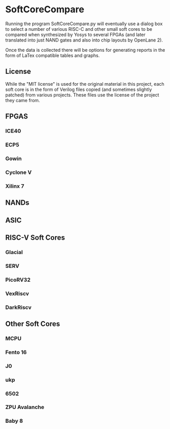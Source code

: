 # SoftCoreCompare

Running the program SoftCoreCompare.py will eventually use a dialog box to select a
number of various RISC-C and other small soft cores to be compared  when synthesized
by Yosys to several FPGAs (and later translated into just NAND gates and also into
chip layouts by OpenLane 2).

Once the data is collected there will be options for generating reports in the form
of LaTex compatible tables and graphs.

## License

While the "MIT license" is used for the original material in this project, each soft
core is in the form of Verilog files copied (and sometimes slightly patched) from
various projects. These files use the license of the project they came from.

## FPGAS

### ICE40

### ECP5

### Gowin

### Cyclone V

### Xilinx 7

## NANDs

## ASIC

## RISC-V Soft Cores

### Glacial

### SERV

### PicoRV32

### VexRiscv

### DarkRiscv

## Other Soft Cores

### MCPU

### Fento 16

### J0 

### ukp

### 6502

### ZPU Avalanche

### Baby 8
